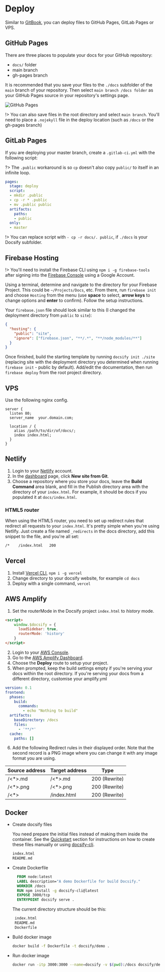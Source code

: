 # Deploy

Similar to [GitBook](https://www.gitbook.com), you can deploy files to GitHub Pages, GitLab Pages or VPS.

## GitHub Pages

There are three places to populate your docs for your GitHub repository:

- `docs/` folder
- main branch
- gh-pages branch

It is recommended that you save your files to the `./docs` subfolder of the `main` branch of your repository. Then select `main branch /docs folder` as your GitHub Pages source in your repository's settings page.

![GitHub Pages](_images/deploy-github-pages.png)

!> You can also save files in the root directory and select `main branch`.
You'll need to place a `.nojekyll` file in the deploy location (such as `/docs` or the gh-pages branch)

## GitLab Pages

If you are deploying your master branch, create a `.gitlab-ci.yml` with the following script:

?> The `.public` workaround is so `cp` doesn't also copy `public/` to itself in an infinite loop.

```YAML
pages:
  stage: deploy
  script:
  - mkdir .public
  - cp -r * .public
  - mv .public public
  artifacts:
    paths:
    - public
  only:
  - master
```

!> You can replace script with `- cp -r docs/. public`, if `./docs` is your Docsify subfolder.

## Firebase Hosting

!> You'll need to install the Firebase CLI using `npm i -g firebase-tools` after signing into the [Firebase Console](https://console.firebase.google.com) using a Google Account.

Using a terminal, determine and navigate to the directory for your Firebase Project. This could be `~/Projects/Docs`, etc. From there, run `firebase init` and choose `Hosting` from the menu (use **space** to select, **arrow keys** to change options and **enter** to confirm). Follow the setup instructions.

Your `firebase.json` file should look similar to this (I changed the deployment directory from `public` to `site`):

```json
{
  "hosting": {
    "public": "site",
    "ignore": ["firebase.json", "**/.*", "**/node_modules/**"]
  }
}
```

Once finished, build the starting template by running `docsify init ./site` (replacing site with the deployment directory you determined when running `firebase init` - public by default). Add/edit the documentation, then run `firebase deploy` from the root project directory.

## VPS

Use the following nginx config.

```nginx
server {
  listen 80;
  server_name  your.domain.com;

  location / {
    alias /path/to/dir/of/docs/;
    index index.html;
  }
}
```

## Netlify

1.  Login to your [Netlify](https://www.netlify.com/) account.
2.  In the [dashboard](https://app.netlify.com/) page, click **New site from Git**.
3.  Choose a repository where you store your docs, leave the **Build Command** area blank, and fill in the Publish directory area with the directory of your `index.html`. For example, it should be docs if you populated it at `docs/index.html`.

### HTML5 router

When using the HTML5 router, you need to set up redirect rules that redirect all requests to your `index.html`. It's pretty simple when you're using Netlify. Just create a file named `_redirects` in the docs directory, add this snippet to the file, and you're all set:

```sh
/*    /index.html   200
```

## Vercel

1. Install [Vercel CLI](https://vercel.com/download), `npm i -g vercel`
2. Change directory to your docsify website, for example `cd docs`
3. Deploy with a single command, `vercel`

## AWS Amplify

1. Set the routerMode in the Docsify project `index.html` to *history* mode.

```html
<script>
    window.$docsify = {
      loadSidebar: true,
      routerMode: 'history'
    }
</script>
```

2. Login to your [AWS Console](https://aws.amazon.com).
3. Go to the [AWS Amplify Dashboard](https://aws.amazon.com/amplify).
4. Choose the **Deploy** route to setup your project.
5. When prompted, keep the build settings empty if you're serving your docs within the root directory. If you're serving your docs from a different directory, customise your amplify.yml

```yml
version: 0.1
frontend:
  phases:
    build:
      commands:
        - echo "Nothing to build"
  artifacts:
    baseDirectory: /docs
    files:
      - '**/*'
  cache:
    paths: []

```

6. Add the following Redirect rules in their displayed order. Note that the second record is a PNG image where you can change it with any image format you are using.

| Source address | Target address | Type          |
|----------------|----------------|---------------|
| /<*>.md        | /<*>.md        | 200 (Rewrite) |
| /<*>.png       | /<*>.png       | 200 (Rewrite) |
| /<*>           | /index.html    | 200 (Rewrite) |


## Docker

- Create docsify files

  You need prepare the initial files instead of making them inside the container.
  See the [Quickstart](https://docsify.js.org/#/quickstart) section for instructions on how to create these files manually or using [docsify-cli](https://github.com/mondayless/devil_documenty-cli).

    ```sh
    index.html
    README.md
    ```

- Create Dockerfile

  ```Dockerfile
    FROM node:latest
    LABEL description="A demo Dockerfile for build Docsify."
    WORKDIR /docs
    RUN npm install -g docsify-cli@latest
    EXPOSE 3000/tcp
    ENTRYPOINT docsify serve .

  ```

  The current directory structure should be this:

  ```sh
   index.html
   README.md
   Dockerfile
  ```

- Build docker image

  ```sh
  docker build -f Dockerfile -t docsify/demo .
  ```

- Run docker image

  ```sh
  docker run -itp 3000:3000 --name=docsify -v $(pwd):/docs docsify/demo
  ```

